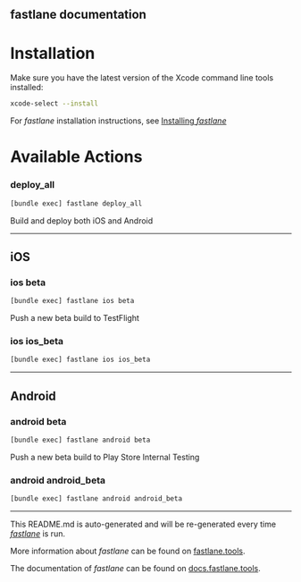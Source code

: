 fastlane documentation
----

# Installation

Make sure you have the latest version of the Xcode command line tools installed:

```sh
xcode-select --install
```

For _fastlane_ installation instructions, see [Installing _fastlane_](https://docs.fastlane.tools/#installing-fastlane)

# Available Actions

### deploy_all

```sh
[bundle exec] fastlane deploy_all
```

Build and deploy both iOS and Android

----


## iOS

### ios beta

```sh
[bundle exec] fastlane ios beta
```

Push a new beta build to TestFlight

### ios ios_beta

```sh
[bundle exec] fastlane ios ios_beta
```



----


## Android

### android beta

```sh
[bundle exec] fastlane android beta
```

Push a new beta build to Play Store Internal Testing

### android android_beta

```sh
[bundle exec] fastlane android android_beta
```



----

This README.md is auto-generated and will be re-generated every time [_fastlane_](https://fastlane.tools) is run.

More information about _fastlane_ can be found on [fastlane.tools](https://fastlane.tools).

The documentation of _fastlane_ can be found on [docs.fastlane.tools](https://docs.fastlane.tools).
